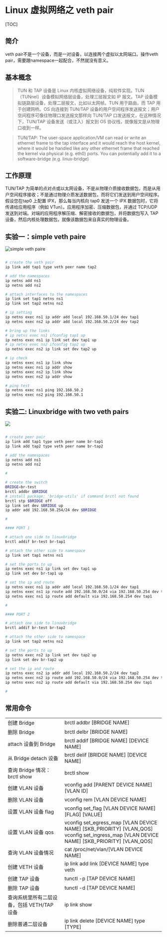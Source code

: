 

# Linux 虚拟网络之 veth pair



[TOC]

## 简介

veth pair不是一个设备，而是一对设备，以连接两个虚拟以太网端口。操作veth pair，需要跟namespace一起配合，不然就没有意义。



## 基本概念

>  TUN 和 TAP 设备是 Linux 内核虚拟网络设备，纯软件实现。TUN（TUNnel）设备模拟网络层设备，处理三层报文如 IP 报文。TAP 设备模拟链路层设备，处理二层报文，比如以太网帧。TUN 用于路由，而 TAP 用于创建网桥。OS 向连接到 TUN/TAP 设备的用户空间程序发送报文；用户空间程序可像往物理口发送报文那样向 TUN/TAP 口发送报文，在这种情况下，TUN/TAP 设备发送（或注入）报文到 OS 协议栈，就像报文是从物理口收到一样。



> TUN/TAP: The user-space application/VM can read or write an ethernet frame to the tap interface and it would reach the host kernel, where it would be handled like any other ethernet frame that reached the kernel via physical (e.g. eth0) ports. You can potentially add it to a software-bridge (e.g. linux-bridge)



## 工作原理

TUN/TAP 为简单的点对点或以太网设备，不是从物理介质接收数据包，而是从用户空间程序接收；不是通过物理介质发送数据包，而将它们发送到用户空间程序。
假设您在tap0 上配置 IPX，那么每当内核向 tap0 发送一个 IPX 数据包时，它将传递给应用程序（例如 VTun）。应用程序加密、压缩数据包，并通过 TCP/UDP 发送到对端。对端的应用程序解压缩、解密接收的数据包，并将数据包写入 TAP 设备，然后内核处理数据包，就像该数据包来自真实的物理设备。



## 实验一：simple veth paire

![simple veth paire](D:\download\simple_veth_pair_20190503.png)

```bash

# create the veth pair
ip link add tap1 type veth peer name tap2 

# add the namespaces
ip netns add ns1 
ip netns add ns2 

# attach interfaces to the namespaces
ip link set tap1 netns ns1 
ip link set tap2 netns ns2 

# ip setting
ip netns exec ns1 ip addr add local 192.168.50.1/24 dev tap1 
ip netns exec ns2 ip addr add local 192.168.50.2/24 dev tap2 

# bring up the links
# ip netns exec ns1 ifconfig tap1 up 
ip netns exec ns1 ip link set dev tap1 up 
# ip netns exec ns2 ifconfig tap2 up 
ip netns exec ns2 ip link set dev tap2 up 

# ip check
ip netns exec ns1 ip link show
ip netns exec ns1 ip addr show
ip netns exec ns2 ip link show
ip netns exec ns2 ip addr show

# ping test
ip netns exec ns1 ping 192.168.50.2
ip netns exec ns2 ping 192.168.50.1

```



## 实验二: Linuxbridge with two veth pairs

![](D:\download\Linuxbridge_with_two_veth_pairs_20190503.png)

```bash

# create peer pair
ip link add tap1 type veth peer name br-tap1
ip link add tap2 type veth peer name br-tap2

# add the namespaces
ip netns add ns1
ip netns add ns2

# 

# create the switch
BRIDGE=br-test
brctl addbr $BRIDGE 
# install package: 'bridge-utils' if command brctl not found
brctl stp $BRIDGE off
ip link set dev $BRIDGE up
ip addr add 192.168.50.254/24 dev $BRIDGE

#

#### PORT 1

# attach one side to linuxbridge
brctl addif br-test br-tap1

# attach the other side to namespace
ip link set tap1 netns ns1

# set the ports to up
ip netns exec ns1 ip link set dev tap1 up
ip link set dev br-tap1 up

# set the ip and route
ip netns exec ns1 ip addr add local 192.168.50.1/24 dev tap1
ip netns exec ns1 ip route add 192.168.50.0/24 via 192.168.50.254 dev tap1
ip netns exec ns1 ip route add default via 192.168.50.254 dev tap1 

#

#### PORT 2

# attach one side to linuxbridge
brctl addif br-test br-tap2

# attach the other side to namespace
ip link set tap2 netns ns2

# set the ports to up
ip netns exec ns2 ip link set dev tap2 up
ip link set dev br-tap2 up

# set the ip and route
ip netns exec ns2 ip addr add local 192.168.50.2/24 dev tap2
ip netns exec ns2 ip route add 192.168.50.0/24 via 192.168.50.254 dev tap1
ip netns exec ns2 ip route add default via 192.168.50.254 dev tap1

#
```



## 常用命令

|                                            |                                                              |
| ------------------------------------------ | ------------------------------------------------------------ |
| 创建 Bridge                                | brctl addbr [BRIDGE NAME]                                    |
| 删除 Bridge                                | brctl delbr [BRIDGE NAME]                                    |
| attach 设备到 Bridge                       | brctl addif [BRIDGE NAME] [DEVICE NAME]                      |
| 从 Bridge detach 设备                      | brctl delif [BRIDGE NAME] [DEVICE NAME]                      |
| 查询 Bridge 情况：brctl show               | brctl show                                                   |
| 创建 VLAN 设备                             | vconfig add [PARENT DEVICE NAME] [VLAN ID]                   |
| 删除 VLAN 设备                             | vconfig rem [VLAN DEVICE NAME]                               |
| 设置 VLAN 设备 flag                        | vconfig set_flag [VLAN DEVICE NAME] [FLAG] [VALUE]           |
| 设置 VLAN 设备 qos                         | vconfig set_egress_map [VLAN DEVICE NAME] [SKB_PRIORITY]   [VLAN_QOS]<br />vconfig set_ingress_map [VLAN DEVICE NAME] [SKB_PRIORITY]   [VLAN_QOS] |
| 查询 VLAN 设备情况                         | cat /proc/net/vlan/[VLAN DEVICE NAME]                        |
| 创建 VETH 设备                             | ip link add link [DEVICE NAME] type veth                     |
| 创建 TAP 设备                              | tunctl -p [TAP DEVICE NAME]                                  |
| 删除 TAP 设备                              | tunctl -d [TAP DEVICE NAME]                                  |
| 查询系统里所有二层设备，包括 VETH/TAP 设备 | ip link show                                                 |
| 删除普通二层设备                           | ip link delete [DEVICE NAME] type [TYPE]                     |





```

```

